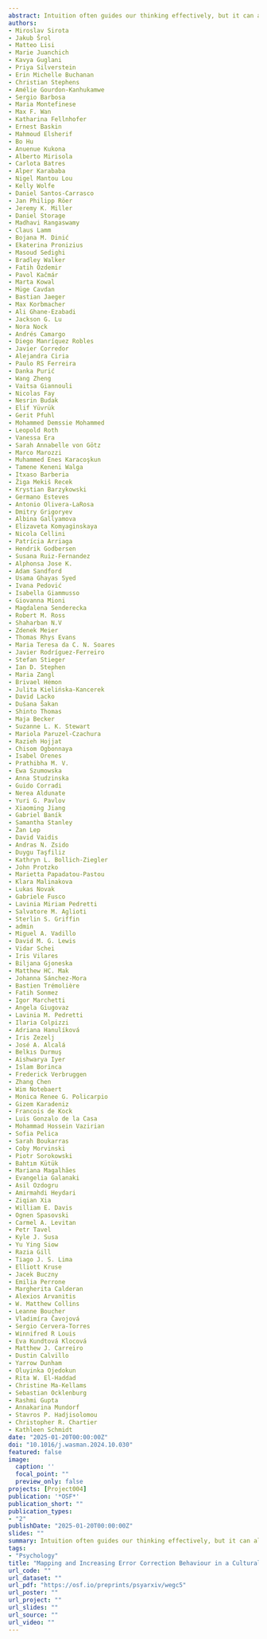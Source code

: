 ```yaml
---
abstract: Intuition often guides our thinking effectively, but it can also lead to consequential reasoning errors, underpinning poor decisions and biased judgments. Little is known about how people globally self-correct such intuitive reasoning errors and what enhances their correction. Defying prevailing models of reasoning, recent research suggests that people spontaneously correct only a few errors during deliberation; however, enhancing error monitoring and motivating further ef fort should increase error correction. Here, we study whether these mechanisms apply to reasoning across individualistic and collectivistic cultures (expected N = 33,000 participants from 67 regions). Participants will solve problems that elicit incorrect intuitions twice: first intuitively and then reflectively, allowing them to correct initial errors, in a 2 (feedback: absent vs present) × 2 (answer justification: absent vs present) between-participants design. The study will shed more light on the nature, generalisability, and promotion of corrective behaviour, crucial for understanding and improving reasoning worldwide.
authors:
- Miroslav Sirota
- Jakub Šrol
- Matteo Lisi
- Marie Juanchich
- Kavya Guglani
- Priya Silverstein
- Erin Michelle Buchanan
- Christian Stephens
- Amélie Gourdon-Kanhukamwe
- Sergio Barbosa
- Maria Montefinese
- Max F. Wan
- Katharina Fellnhofer
- Ernest Baskin
- Mahmoud Elsherif
- Bo Hu
- Anuenue Kukona
- Alberto Mirisola
- Carlota Batres
- Alper Karababa
- Nigel Mantou Lou
- Kelly Wolfe
- Daniel Santos-Carrasco
- Jan Philipp Röer
- Jeremy K. Miller
- Daniel Storage
- Madhavi Rangaswamy
- Claus Lamm
- Bojana M. Dinić
- Ekaterina Pronizius
- Masoud Sedighi
- Bradley Walker
- Fatih Özdemir
- Pavol Kačmár
- Marta Kowal
- Müge Cavdan
- Bastian Jaeger
- Max Korbmacher
- Ali Ghane-Ezabadi
- Jackson G. Lu
- Nora Nock
- Andrés Camargo
- Diego Manríquez Robles
- Javier Corredor
- Alejandra Ciria
- Paulo RS Ferreira
- Danka Purić
- Wang Zheng
- Vaitsa Giannouli
- Nicolas Fay
- Nesrin Budak
- Elif Yüvrük
- Gerit Pfuhl
- Mohammed Demssie Mohammed
- Leopold Roth
- Vanessa Era
- Sarah Annabelle von Götz
- Marco Marozzi
- Muhammed Enes Karacoşkun
- Tamene Keneni Walga
- Itxaso Barberia
- Žiga Mekiš Recek
- Krystian Barzykowski
- Germano Esteves
- Antonio Olivera-LaRosa
- Dmitry Grigoryev
- Albina Gallyamova
- Elizaveta Komyaginskaya
- Nicola Cellini
- Patrícia Arriaga
- Hendrik Godbersen
- Susana Ruiz-Fernandez
- Alphonsa Jose K.
- Adam Sandford
- Usama Ghayas Syed
- Ivana Pedović
- Isabella Giammusso
- Giovanna Mioni
- Magdalena Senderecka
- Robert M. Ross
- Shaharban N.V
- Zdenek Meier
- Thomas Rhys Evans
- Maria Teresa da C. N. Soares
- Javier Rodríguez-Ferreiro
- Stefan Stieger
- Ian D. Stephen
- Maria Zangl
- Brivael Hémon
- Julita Kielińska-Kancerek
- David Lacko
- Dušana Šakan
- Shinto Thomas
- Maja Becker
- Suzanne L. K. Stewart
- Mariola Paruzel-Czachura
- Razieh Hojjat 
- Chisom Ogbonnaya
- Isabel Orenes
- Prathibha M. V.
- Ewa Szumowska
- Anna Studzinska
- Guido Corradi
- Nerea Aldunate
- Yuri G. Pavlov
- Xiaoming Jiang
- Gabriel Baník
- Samantha Stanley
- Žan Lep
- David Vaidis
- Andras N. Zsido
- Duygu Taşfiliz
- Kathryn L. Bollich-Ziegler
- John Protzko
- Marietta Papadatou-Pastou
- Klara Malinakova
- Lukas Novak
- Gabriele Fusco
- Lavinia Miriam Pedretti
- Salvatore M. Aglioti
- Sterlin S. Griffin
- admin
- Miguel A. Vadillo
- David M. G. Lewis
- Vidar Schei
- Iris Vilares
- Biljana Gjoneska
- Matthew HC. Mak
- Johanna Sánchez-Mora
- Bastien Trémolière
- Fatih Sonmez
- Igor Marchetti
- Angela Giugovaz
- Lavinia M. Pedretti
- Ilaria Colpizzi
- Adriana Hanulíková
- Iris Zezelj
- José A. Alcalá
- Belkıs Durmuş
- Aishwarya Iyer
- Islam Borinca
- Frederick Verbruggen
- Zhang Chen
- Wim Notebaert
- Monica Renee G. Policarpio
- Gizem Karadeniz
- Francois de Kock
- Luis Gonzalo de la Casa
- Mohammad Hossein Vazirian
- Sofia Pelica
- Sarah Boukarras
- Coby Morvinski
- Piotr Sorokowski
- Bahtım Kütük
- Mariana Magalhães
- Evangelia Galanaki
- Asil Ozdogru
- Amirmahdi Heydari
- Ziqian Xia
- William E. Davis
- Ognen Spasovski
- Carmel A. Levitan
- Petr Tavel
- Kyle J. Susa
- Yu Ying Siow
- Razia Gill
- Tiago J. S. Lima
- Elliott Kruse
- Jacek Buczny
- Emilia Perrone
- Margherita Calderan
- Alexios Arvanitis
- W. Matthew Collins
- Leanne Boucher
- Vladimíra Čavojová
- Sergio Cervera-Torres
- Winnifred R Louis
- Eva Kundtová Klocová
- Matthew J. Carreiro
- Dustin Calvillo
- Yarrow Dunham
- Oluyinka Ojedokun
- Rita W. El-Haddad
- Christine Ma-Kellams
- Sebastian Ocklenburg
- Rashmi Gupta
- Annakarina Mundorf
- Stavros P. Hadjisolomou
- Christopher R. Chartier
- Kathleen Schmidt
date: "2025-01-20T00:00:00Z"
doi: "10.1016/j.wasman.2024.10.030"
featured: false
image:
  caption: ''
  focal_point: ""
  preview_only: false
projects: [Project004]
publication: '*OSF*'
publication_short: ""
publication_types:
- "2"
publishDate: "2025-01-20T00:00:00Z"
slides: ""
summary: Intuition often guides our thinking effectively, but it can also lead to consequential reasoning errors, underpinning poor decisions and biased judgments. Little is known about how people globally self-correct such intuitive reasoning errors and what enhances their correction. Defying prevailing models of reasoning, recent research suggests that people spontaneously correct only a few errors during deliberation; however, enhancing error monitoring and motivating further ef fort should increase error correction. Here, we study whether these mechanisms apply to reasoning across individualistic and collectivistic cultures (expected N = 33,000 participants from 67 regions). Participants will solve problems that elicit incorrect intuitions twice: first intuitively and then reflectively, allowing them to correct initial errors, in a 2 (feedback: absent vs present) × 2 (answer justification: absent vs present) between-participants design. The study will shed more light on the nature, generalisability, and promotion of corrective behaviour, crucial for understanding and improving reasoning worldwide.    
tags:
- "Psychology"
title: "Mapping and Increasing Error Correction Behaviour in a Culturally Diverse Sample"
url_code: ""
url_dataset: ""
url_pdf: "https://osf.io/preprints/psyarxiv/wegc5"
url_poster: ""
url_project: ""
url_slides: ""
url_source: ""
url_video: ""
---
```

